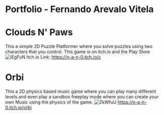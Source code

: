 # Portfolio - Fernando Arevalo Vitela 

  # Clouds N' Paws
  This a simple 2D Puzzle Platformer where you solve puzzles using two characters that you control. This game is on itch.io and the Play Store
  ![iEgFuN](https://github.com/user-attachments/assets/3a7ce9a5-c877-4303-b526-e6ff9b755ba5)
  Itch.io Link: https://n-a-n-0.itch.io/c

  
  # Orbi
  This a 2D physics based music game where you can play many different levels and even play a sandbox freeplay mode where you can create your own 
  Music using the physics of the game.
  ![ZkWfuU](https://github.com/user-attachments/assets/d3479e56-456f-438c-8eb2-5d7c0fd47493)
  https://n-a-n-0.itch.io/orbi




